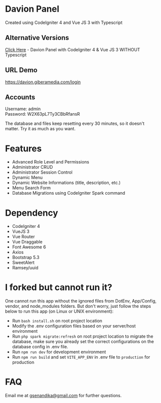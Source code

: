 # Davion Panel
Created using CodeIgniter 4 and Vue JS 3 with Typescript

## Alternative Versions
[Click Here](https://github.com/ghivarra/davion-panel) - Davion Panel with CodeIgniter 4 & Vue JS 3 WITHOUT Typescript

## URL Demo
https://davion.giberamedia.com/login

## Accounts
Username: admin\
Password: W2X63pL7Ty3CBbRfansR

The database and files keep resetting every 30 minutes, so it doesn't matter. Try it as much as you want.

# Features
- Advanced Role Level and Permissions
- Administrator CRUD
- Administrator Session Control
- Dynamic Menu
- Dynamic Website Informations (title, description, etc.)
- Menu Search Form
- Database Migrations using CodeIgniter Spark command

# Dependency
- CodeIgniter 4
- VueJS 3
- Vue Router
- Vue Draggable
- Font Awesome 6
- Axios
- Bootstrap 5.3
- SweetAlert
- Ramsey/uuid

# I forked but cannot run it?
One cannot run this app without the ignored files from DotEnv, App/Config, vendor, and node_modules folders. But don't worry, just follow the steps below to run this app (on Linux or UNIX environment):

- Run `bash install.sh` on root project location
- Modify the .env configuration files based on your server/host environment
- Run `php spark migrate:refresh` on root project location to migrate the database, make sure you already set the correct configurations on the database config in .env file.
- Run `npm run dev` for development environment
- Run `npm run build` and set `VITE_APP_ENV` in .env file to `production` for production

# FAQ
Email me at gsenandika@gmail.com for further questions.
